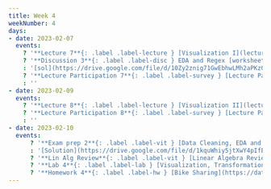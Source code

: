 ```yaml
---
title: Week 4
weekNumber: 4
days:
- date: 2023-02-07
  events:
    ? '**Lecture 7**{: .label .label-lecture } [Visualization I](lecture/lec07)'
    ? '**Discussion 3**{: .label .label-disc } EDA and Regex [worksheet](https://drive.google.com/file/d/1vjryD2ozLAAJblVT4JQLvsWlICKxKxDC/view?usp=sharing), [worksheet notebook](https://data100.datahub.berkeley.edu/hub/user-redirect/git-pull?repo=https%3A%2F%2Fgithub.com%2FDS-100%2Fsp23&branch=main&urlpath=lab%2Ftree%2Fsp23%2Fdisc%2Fdisc03%2Fdisc03_coding_excercises_v2.ipynb)' 
    : '[sol](https://drive.google.com/file/d/10Zy2znig71GwEbhwLMh2aPKz0vjsoq0K/view?usp=sharing), [notebook sol](https://data100.datahub.berkeley.edu/hub/user-redirect/git-pull?repo=https%3A%2F%2Fgithub.com%2FDS-100%2Fsp23&branch=main&urlpath=lab%2Ftree%2Fsp23%2Fdisc%2Fdisc03%2Fdisc03_coding_excercises_sol_v2.ipynb)'
    ? '**Lecture Participation 7**{: .label .label-survey } [Lecture Participation 7](https://app.sli.do/event/hKWRW4ZZyN8iY2mPUL8PNL/embed/polls/f05326a3-04ed-4956-8a1f-fd489e5210f5)'
    : ''
- date: 2023-02-09
  events:
    ? '**Lecture 8**{: .label .label-lecture } [Visualization II](lecture/lec08)'
    ? '**Lecture Participation 8**{: .label .label-survey } [Lecture Participation 8](https://app.sli.do/event/qynvCJxmiju7TtZL8EDVK9/embed/polls/e7af306f-fe1e-452b-bccf-6a2f1b362278)'
    : ''
- date: 2023-02-10
  events:
      ? '**Exam prep 2**{: .label .label-vit } [Data Cleaning, EDA and Regex](https://drive.google.com/file/d/1J9ax6-Q2iu1MNxew0nfNdpAfmwvNsPUl/view?usp=sharing)'
      : '[Solution](https://drive.google.com/file/d/1kquWhiy5jtXwY4pIfEdfuMiLVpISluzc/view?usp=sharing), [Notebook](https://data100.datahub.berkeley.edu/hub/user-redirect/git-pull?repo=https%3A%2F%2Fgithub.com%2FDS-100%2Fsp23&branch=main&urlpath=lab%2Ftree%2Fsp23%2Fexam_prep%2Fprep02%2FExamPrep_2.ipynb)'
      ? '**Lin Alg Review**{: .label .label-vit } [Linear Algebra Review #1](lecture/linalg01)'
      ? '**Lab 4**{: .label .label-lab } [Visualization, Transformations and KDEs](https://data100.datahub.berkeley.edu/hub/user-redirect/git-pull?repo=https%3A%2F%2Fgithub.com%2FDS-100%2Fsp23&branch=main&urlpath=lab%2Ftree%2Fsp23%2Flab%2Flab04%2Flab04.ipynb) (due Feb 14)'
      ? '**Homework 4**{: .label .label-hw } [Bike Sharing](https://data100.datahub.berkeley.edu/hub/user-redirect/git-pull?repo=https%3A%2F%2Fgithub.com%2FDS-100%2Fsp23&branch=main&urlpath=lab%2Ftree%2Fsp23%2Fhw%2Fhw04%2Fhw04.ipynb) (due Feb 16)'
---
```

